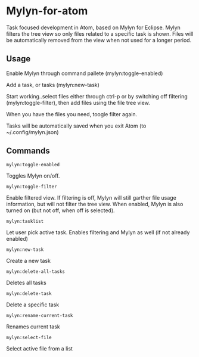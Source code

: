 # Mylyn-for-atom

Task focused development in Atom, based on Mylyn for Eclipse. Mylyn filters the tree view so only files related to a specific task is shown. Files will be automatically removed from the view when not used for a longer period.

## Usage
Enable Mylyn through command pallete  (mylyn:toggle-enabled)

Add a task, or tasks  (mylyn:new-task)

Start working..select files either through ctrl-p or by switching off filtering  (mylyn:toggle-filter), then add files using the file tree view.


When you have the files you need, toogle filter again.

Tasks will be automatically saved when you exit Atom (to ~/.config/mylyn.json)






## Commands

```
mylyn:toggle-enabled
```
Toggles Mylyn on/off.
```
mylyn:toggle-filter
```
Enable filtered view. If filtering is off, Mylyn will still garther file usage information, but will not filter the tree view. When enabled, Mylyn is also turned on (but not off, when off is selected).


```
mylyn:tasklist
```
Let user pick active task. Enables filtering and Mylyn as well (if not already enabled)
```
mylyn:new-task
```
Create a new task
```
mylyn:delete-all-tasks
```
Deletes all tasks
```
mylyn:delete-task
```
Delete a specific task
```
mylyn:rename-current-task
```
Renames current task
```
mylyn:select-file
```
Select active file from a list
